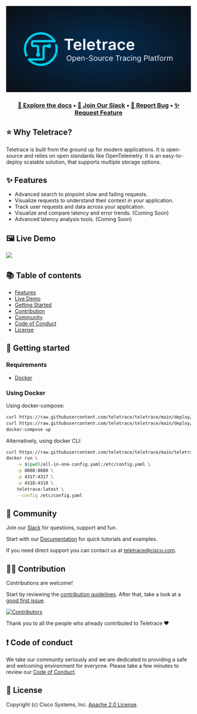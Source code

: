 <div align="center">
  <a href="https://docs.teletrace.io/" target="_blank">
  <picture>
    <img src="./website/docs/assets/teletrace.png" width="600" alt="Logo"/>
  </picture>
  </a>
</div>

<h3 align="center">
  <a href="https://docs.teletrace.io/"><b>📝 Explore the docs</b></a> &bull;
  <a href="https://join.slack.com/t/teletrace/shared_invite/zt-1qv0kogcn-KlbBB2yS~gUCGszZoSpJfQ"><b>💬 Join Our Slack</b></a> &bull;
  <a href="https://github.com/teletrace/teletrace/issues/new?assignees=&labels=&template=bug_report.md&title="><b>🐛 Report Bug</b></a> &bull;
  <a href="https://github.com/teletrace/teletrace/issues/new?assignees=&labels=&template=feature_request.md&title="><b>✨ Request Feature</b></a>
</h3>

## ⭐️ **Why Teletrace?**

Teletrace is built from the ground up for modern applications. It is open-source and relies on open standards like OpenTelemetry. It is an easy-to-deploy scalable solution, that supports multiple storage options.

## ✨ **Features**

- Advanced search to pinpoint slow and failing requests.
- Visualize requests to understand their context in your application.
- Track user requests and data across your application.
- Visualize and compare latency and error trends. (Coming Soon)
- Advanced latency analysis tools. (Coming Soon)

## 🖼 **Live Demo**

<img src="./website/docs/assets/demo.gif" min-width="100%" min-height="100%"/>

## 📚 **Table of contents**

- [Features](#-features)
- [Live Demo](#-live-demo)
- [Getting Started](#-getting-started)
- [Contribution](#-contribution)
- [Community](#-community)
- [Code of Conduct](#-code-of-conduct)
- [License](#-license)

## 🚀 **Getting started**

### Requirements

- [Docker](https://docs.docker.com/compose/install/)

### Using Docker

Using docker-compose:

```sh
curl https://raw.githubusercontent.com/teletrace/teletrace/main/deploy/docker-compose/teletrace-otel-collector.yaml >> teletrace-otel-collector.yaml && \
curl https://raw.githubusercontent.com/teletrace/teletrace/main/deploy/docker-compose/docker-compose.yml >> docker-compose.yml && \
docker-compose up
```

Alternatively, using docker CLI:

```sh
curl https://raw.githubusercontent.com/teletrace/teletrace/main/teletrace-otelcol/config/all-in-one-config.yaml >> all-in-one-config.yaml && \
docker run \
    -v $(pwd)/all-in-one-config.yaml:/etc/config.yaml \
    -p 8080:8080 \
    -p 4317:4317 \
    -p 4318:4318 \
    teletrace:latest \
    --config /etc/config.yaml
```

## 💬 **Community**

Join our [Slack](https://join.slack.com/t/teletrace/shared_invite/zt-1qv0kogcn-KlbBB2yS~gUCGszZoSpJfQ) for questions, support and fun.

Start with our [Documentation](https://docs.teletrace.io/) for quick tutorials and examples.

If you need direct support you can contact us at teletrace@cisco.com.

## 👨‍💻 **Contribution**

Contributions are welcome!

Start by reviewing the [contribution guidelines](CONTRIBUTING.md). After that, take a look at a [good first issue](https://github.com/teletrace/teletrace/issues?q=is:issue+is:open+label:%22good+first+issue%22).

[![Contributors](https://contrib.rocks/image?repo=teletrace/teletrace)](https://github.com/teletrace/teletrace/graphs/contributors)

Thank you to all the people who already contributed to Teletrace ❤️

## ❗ **Code of conduct**

We take our community seriously and we are dedicated to providing a safe and welcoming environment for everyone.
Please take a few minutes to review our [Code of Conduct](./CODE_OF_CONDUCT.md).

## 🪪 **License**

Copyright (c) Cisco Systems, Inc. [Apache 2.0 License](./LICENSE).
